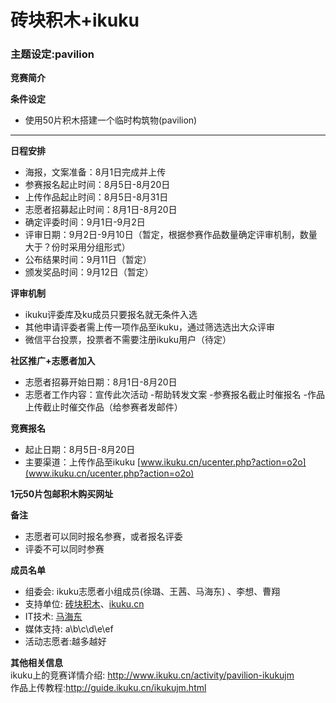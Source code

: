 # 砖块积木+ikuku

### 主题设定:pavilion  

**竞赛简介**  

**条件设定**  
* 使用50片积木搭建一个临时构筑物(pavilion)  

----

**日程安排**
* 海报，文案准备：8月1日完成并上传
* 参赛报名起止时间：8月5日-8月20日
* 上传作品起止时间：8月5日-8月31日
* 志愿者招募起止时间：8月1日-8月20日
* 确定评委时间：9月1日-9月2日
* 评审日期：9月2日-9月10日（暂定，根据参赛作品数量确定评审机制，数量大于？份时采用分组形式）
* 公布结果时间：9月11日（暂定）
* 颁发奖品时间：9月12日（暂定）

**评审机制**  
* ikuku评委库及ku成员只要报名就无条件入选
* 其他申请评委者需上传一项作品至ikuku，通过筛选选出大众评审
* 微信平台投票，投票者不需要注册ikuku用户（待定）

**社区推广+志愿者加入**  
* 志愿者招募开始日期：8月1日-8月20日
* 志愿者工作内容：宣传此次活动
                 -帮助转发文案
                 -参赛报名截止时催报名
                 -作品上传截止时催交作品（给参赛者发邮件）

**竞赛报名**  
* 起止日期：8月5日-8月20日
* 主要渠道：上传作品至ikuku [www.ikuku.cn/ucenter.php?action=o2o](www.ikuku.cn/ucenter.php?action=o2o)

**1元50片包邮积木购买网址**  




**备注**
* 志愿者可以同时报名参赛，或者报名评委
* 评委不可以同时参赛

**成员名单**   

* 组委会: ikuku志愿者小组成员(徐璐、王茜、马海东) 、李想、曹翔
* 支持单位: [砖块积木](http://www.ikuku.cn/user/18326)、[ikuku.cn](http://www.ikuku.cn)    
* IT技术: [马海东](http://www.ikuku.cn/user/1510)  
* 媒体支持: a\b\c\d\e\ef
* 活动志愿者:越多越好

**其他相关信息**  
ikuku上的竞赛详情介绍:  http://www.ikuku.cn/activity/pavilion-ikukujm  
作品上传教程:http://guide.ikuku.cn/ikukujm.html   